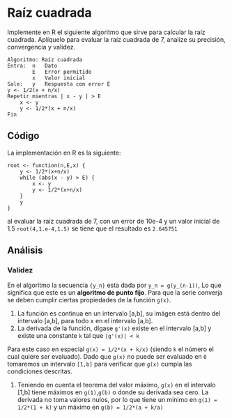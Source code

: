 # Raíz cuadrada

Implemente en R el siguiente algoritmo que sirve para calcular la raíz cuadrada. Aplíquelo para evaluar la raíz cuadrada de 7, analize su precisión, convergencia y validez.

```
Algoritmo: Raíz cuadrada
Entra:	n	Dato
		E 	Error permitido
		x 	Valor inicial
Sale: 	y 	Respuesta con error E
y <- 1/2(x + n/x)
Repetir mientras | x - y | > E
	x <- y
	y <- 1/2*(x + n/x)
Fin
```

## Código

La implementación en R es la siguiente:

```
root <- function(n,E,x) {
	y <- 1/2*(x+n/x)
	while (abs(x - y) > E) {
		x <- y
		y <- 1/2*(x+n/x)
	}
	y
}
```

al evaluar la raíz cuadrada de 7, con un error de 10e-4 y un valor inicial de 1.5 `root(4,1.e-4,1.5)` se tiene que el resultado es `2.645751`

## Análisis

### Validez
En el algoritmo la secuencia `{y_n}` esta dada por `y_n = g(y_(n-1))`, Lo que significa que este es un **algoritmo de punto fijo**. Para que la serie converja se deben cumplir ciertas propiedades de la función `g(x)`.

1. La función es continua en un intervalo [a,b], su imágen está dentro del intervalo [a,b], para todo x en el intervalo [a,b].
2. La derivada de la función, dígase `g'(x)` existe en el intervalo [a,b] y existe una constante `k` tal que `|g'(x)| < k`

Para este caso en especial `g(x) = 1/2*(x + k/x)` (siendo `k` el número el cual quiere ser evaluado). Dado que `g(x)` no puede ser evaluado en `0` tomaremos un intervalo `[1,b]` para verificar que `g(x)` cumpla las condiciones descritas.

1. Teniendo en cuenta el teorema del valor máximo, `g(x)`  en el intervalo [1,b] tiene máximos en `g(1)`,`g(b)` o donde su derivada sea cero. La derivada no toma valores nulos, por lo que tiene un minimo en `g(1) = 1/2*(1 + k)` y un máximo en `g(b) = 1/2*(a + k/a)`


